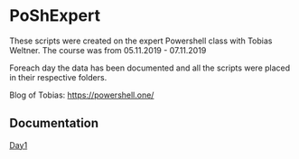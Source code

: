 # PoShExpert
These scripts were created on the expert Powershell class with Tobias Weltner. 
The course was from 05.11.2019 - 07.11.2019 

Foreach day the data has been documented and all the scripts were placed in their respective folders. 

Blog of Tobias: 
https://powershell.one/

## Documentation
[Day1](./Day1.md)